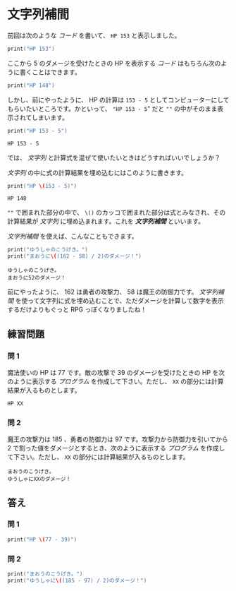 # 文字列補間

前回は次のような _コード_ を書いて、 <code class="sq-output">HP 153</code> と表示しました。

```swift
print("HP 153")
```

ここから 5 のダメージを受けたときの HP を表示する _コード_ はもちろん次のように書くことはできます。

```swift
print("HP 148")
```

しかし、前にやったように、 HP の計算は `153 - 5` としてコンピューターにしてもらいたいところです。かといって、 `"HP 153 - 5`" だと `""` の中がそのまま表示されてしまいます。

```swift
print("HP 153 - 5")
```

```
HP 153 - 5
```

では、 _文字列_ と計算式を混ぜて使いたいときはどうすればいいでしょうか？

_文字列_ の中に式の計算結果を埋め込むにはこのように書きます。

```swift
print("HP \(153 - 5)")
```

```
HP 148
```

`""` で囲まれた部分の中で、 `\()` のカッコで囲まれた部分は式とみなされ、その計算結果が _文字列_ に埋め込まれます。これを **_文字列補間_** といいます。

_文字列補間_ を使えば、こんなこともできます。

```swift
print("ゆうしゃのこうげき。")
print("まおうに\((162 - 58) / 2)のダメージ！")
```

```
ゆうしゃのこうげき。
まおうに52のダメージ！
```

前にやったように、 162 は勇者の攻撃力、 58 は魔王の防御力です。 _文字列補間_ を使って文字列に式を埋め込むことで、ただダメージを計算して数字を表示するだけよりもぐっと RPG っぽくなりましたね！

## 練習問題

### 問 1

魔法使いの HP は 77 です。敵の攻撃で 39 のダメージを受けたときの HP を次のように表示する _プログラム_ を作成して下さい。ただし、 <code class="sq-output">XX</code> の部分には計算結果が入るものとします。

```
HP XX
```

### 問 2

魔王の攻撃力は 185 、勇者の防御力は 97 です。攻撃力から防御力を引いてから 2 で割った値をダメージとするとき、次のように表示する _プログラム_ を作成して下さい。ただし、 <code class="sq-output">XX</code> の部分には計算結果が入るものとします。

```
まおうのこうげき。
ゆうしゃにXXのダメージ！
```

## 答え

### 問 1

```swift
print("HP \(77 - 39)")
```

### 問 2

```swift
print("まおうのこうげき。")
print("ゆうしゃに\((185 - 97) / 2)のダメージ！")
```
